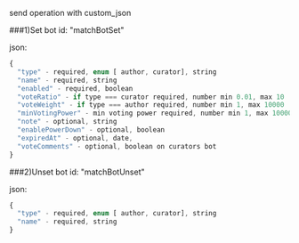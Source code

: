 send operation with custom_json

###1)Set bot
id: "matchBotSet"

json:
```js
{
  "type" - required, enum [ author, curator], string
  "name" - required, string
  "enabled" - required, boolean
  "voteRatio" - if type === curator required, number min 0.01, max 10
  "voteWeight" - if type === author required, number min 1, max 10000
  "minVotingPower" - min voting power required, number min 1, max 10000
  "note" - optional, string
  "enablePowerDown" - optional, boolean
  "expiredAt" - optional, date, 
  "voteComments" - optional, boolean on curators bot
}
```
###2)Unset bot
id: "matchBotUnset"

json:
```js
{
  "type" - required, enum [ author, curator], string
  "name" - required, string
}
```
